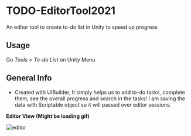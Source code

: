 # TODO-EditorTool2021
 An editor tool to create to-do list in Unity to speed up progress

 ## Usage

 Go <i>Tools > To-do List</i> on Unity Menu

 ## General Info

 - Created with UIBuilder, It simply helps us to add to-do tasks, complete them, see the overall progress and search in the tasks! I am saving the data with Scriptable object so it will passed over editor sessions.

 **Editor View (Might be loading gif)**

 ![editor](https://i.ibb.co/V2JhvTY/safa-simple-todo.gif)
